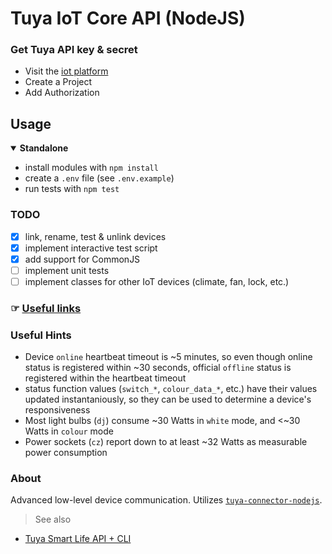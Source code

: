 # Tuya IoT Core API (NodeJS)

### Get Tuya API key & secret

- Visit the [iot platform](https://iot.tuya.com/cloud/)
- Create a Project
- Add Authorization
  

## Usage 

<details open>
<summary> <strong> Standalone </strong> </summary>

- install modules with `npm install`
- create a `.env` file (see `.env.example`)
- run tests with `npm test`

</details>

### TODO 
- [x] link, rename, test & unlink devices
- [x] implement interactive test script 
- [x] add support for CommonJS 
- [ ] implement unit tests
- [ ] implement classes for other IoT devices (climate, fan, lock, etc.)

### ☞ [Useful links](./TUYA-LINKS.md) 

### Useful Hints
- Device `online` heartbeat timeout is ~5 minutes, so even though online status is registered within ~30 seconds, official `offline` status is registered within the heartbeat timeout 
- status function values (`switch_*`, `colour_data_*`, etc.) have their values updated instantaniously, so they can be used to determine a device's responsiveness
- Most light bulbs (`dj`) consume ~30 Watts in `white` mode, and <~30 Watts in `colour` mode
- Power sockets (`cz`) report down to at least ~32 Watts as measurable power consumption


### About 

Advanced low-level device communication. Utilizes [`tuya-connector-nodejs`](https://github.com/tuya/tuya-connector-nodejs).

> See also

- [Tuya Smart Life API + CLI](https://github.com/shellcatt/tuya-smartlife-api-node)

<br>

